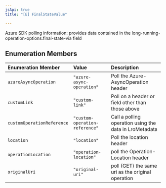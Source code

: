 ```yaml
---
jsApi: true
title: "[E] FinalStateValue"

---
```

Azure SDK polling information: provides data contained in the
long-running-operation-options.final-state-via field

## Enumeration Members

| Enumeration Member | Value | Description |
| :------ | :------ | :------ |
| `azureAsyncOperation` | `"azure-async-operation"` | Poll the Azure-AsyncOperation header |
| `customLink` | `"custom-link"` | Poll on a header or field other than those above |
| `customOperationReference` | `"custom-operation-reference"` | Call a polling operation using the data in LroMetadata |
| `location` | `"location"` | Poll the location header |
| `operationLocation` | `"operation-location"` | poll the Operation-Location header |
| `originalUri` | `"original-uri"` | poll (GET) the same uri as the original operation |
